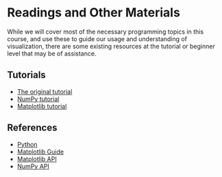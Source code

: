 # Readings and Other Materials

While we will cover most of the necessary programming topics in this course,
and use these to guide our usage and understanding of visualization, there are
some existing resources at the tutorial or beginner level that may be of
assistance.

## Tutorials

 * [The original tutorial](https://docs.python.org/3.6/tutorial/index.html)
 * [NumPy tutorial](https://docs.scipy.org/doc/numpy-dev/user/quickstart.html)
 * [Matplotlib tutorial](https://matplotlib.org/users/pyplot_tutorial.html)

## References

 * [Python](https://docs.python.org/3.6/)
 * [Matplotlib Guide](https://matplotlib.org/users/index.html)
 * [Matplotlib API](https://matplotlib.org/api/index.html)
 * [NumPy API](https://docs.scipy.org/doc/numpy-1.13.0/reference/)
